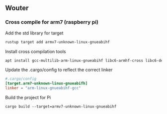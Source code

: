 Wouter
------

### Cross compile for arm7 (raspberry pi)
Add the std library for target
```bash
rustup target add armv7-unknown-linux-gnueabihf
```

Install cross compilation tools
```bash
apt install gcc-multilib-arm-linux-gnueabihf libc6-armhf-cross libc6-dev-armhf-cross
```

Update the .cargo/config to reflect the correct linker
```toml
#.cargo/config
[target.arm7-unknown-linux-gnueabifh]
linker = "arm-linux-gnueabihf-gcc"
```

Build the project for Pi
```ba
cargo build --target=armv7-unknown-linux-gnueabihf
```
